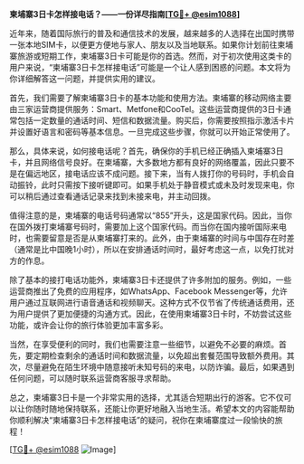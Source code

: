 **柬埔寨3日卡怎样接电话？——一份详尽指南[[TG💪+ @esim1088](https://t.me/s/esim1088)]**

近年来，随着国际旅行的普及和通信技术的发展，越来越多的人选择在出国时携带一张本地SIM卡，以便更方便地与家人、朋友以及当地联系。如果你计划前往柬埔寨旅游或短期工作，柬埔寨3日卡可能是你的首选。然而，对于初次使用这类卡的用户来说，“柬埔寨3日卡怎样接电话”可能是一个让人感到困惑的问题。本文将为你详细解答这一问题，并提供实用的建议。

首先，我们需要了解柬埔寨3日卡的基本功能和使用方法。柬埔寨的移动网络主要由三家运营商提供服务：Smart、Metfone和CooTel。这些运营商提供的3日卡通常包括一定数量的通话时间、短信和数据流量。购买后，你需要按照指示激活卡片并设置好语言和密码等基本信息。一旦完成这些步骤，你就可以开始正常使用了。

那么，具体来说，如何接电话呢？首先，确保你的手机已经正确插入柬埔寨3日卡，并且网络信号良好。在柬埔寨，大多数地方都有良好的网络覆盖，因此只要不是在偏远地区，接电话应该不成问题。接下来，当有人拨打你的号码时，手机会自动振铃，此时只需按下接听键即可。如果手机处于静音模式或未及时发现来电，你可以稍后通过查看通话记录来找到未接来电，并主动回拨。

值得注意的是，柬埔寨的电话号码通常以“855”开头，这是国家代码。因此，当你在国外拨打柬埔寨号码时，需要加上这个国家代码。而当你在国内接听国际来电时，也需要留意是否是从柬埔寨打来的。此外，由于柬埔寨的时间与中国存在时差（通常是比中国晚1小时），所以在安排通话时间时，最好考虑这一点，以免打扰对方的作息。

除了基本的接打电话功能外，柬埔寨3日卡还提供了许多附加的服务。例如，一些运营商推出了免费的应用程序，如WhatsApp、Facebook Messenger等，允许用户通过互联网进行语音通话和视频聊天。这种方式不仅节省了传统通话费用，还为用户提供了更加便捷的沟通方式。因此，在使用柬埔寨3日卡时，不妨尝试这些功能，或许会让你的旅行体验更加丰富多彩。

当然，在享受便利的同时，我们也需要注意一些细节，以避免不必要的麻烦。首先，要定期检查剩余的通话时间和数据流量，以免超出套餐范围导致额外费用。其次，尽量避免在陌生环境中随意接听未知号码的来电，以防诈骗。最后，如果遇到任何问题，可以随时联系运营商客服寻求帮助。

总之，柬埔寨3日卡是一个非常实用的选择，尤其适合短期出行的游客。它不仅可以让你随时随地保持联系，还能让你更好地融入当地生活。希望本文的内容能帮助你顺利解决“柬埔寨3日卡怎样接电话”的疑问，祝你在柬埔寨度过一段愉快的旅程！

[[TG💪+ @esim1088](https://t.me/s/esim1088) ![Image](https://i.postimg.cc/4NQfJmqS/Snipaste-2025-05-13-00-14-12.png)]